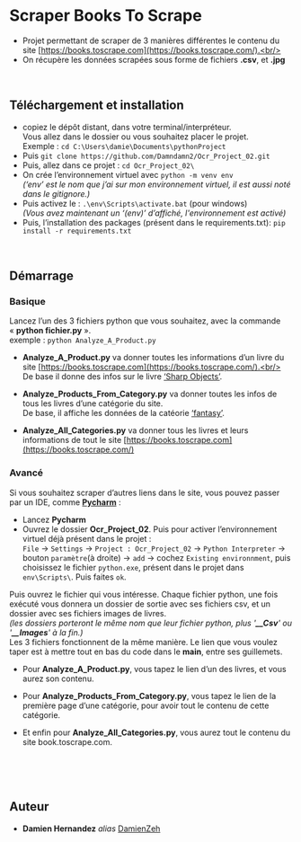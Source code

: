 # Scraper Books To Scrape 


- Projet permettant de scraper de 3 manières différentes le contenu du site [https://books.toscrape.com](https://books.toscrape.com/).<br/>
- On récupère les données scrapées sous forme de fichiers **.csv**, et **.jpg**
<br/>



## Téléchargement et installation 


- copiez le dépôt distant, dans votre terminal/interpréteur. <br/>
	Vous allez dans le dossier ou vous souhaitez placer le projet.<br/> 
Exemple : ``cd C:\Users\damie\Documents\pythonProject``
- Puis ``git clone https://github.com/Damndamn2/Ocr_Project_02.git``
- Puis, allez dans ce projet : ``cd Ocr_Project_02\``
- On crée l’environnement virtuel avec  ``python -m venv env``<br/>
	_(‘env’ est le nom que j’ai sur mon environnement virtuel, il est aussi noté dans le gitignore.)_
- Puis activez le : ``.\env\Scripts\activate.bat`` (pour windows)<br/>
	_(Vous avez maintenant un ‘(env)’ d’affiché, l'environnement est activé)_
- Puis, l’installation  des packages (présent dans le requirements.txt): ``pip install -r requirements.txt``

<br/>


## Démarrage


### Basique

Lancez l’un des 3 fichiers python que vous souhaitez, avec la commande « **python fichier.py** ».<br/>
exemple : ``python Analyze_A_Product.py``

- **Analyze_A_Product.py** va donner toutes les informations d’un livre du site [https://books.toscrape.com](https://books.toscrape.com/).<br/> 
De base il donne des infos sur le livre [‘Sharp Objects’](https://books.toscrape.com/catalogue/sharp-objects_997/index.html).

- **Analyze_Products_From_Category.py** va donner toutes les infos de tous les livres d’une catégorie du site.<br/>
De base, il affiche les données de la catéorie [‘fantasy’](https://books.toscrape.com/catalogue/category/books/fantasy_19/index.html).

- **Analyze_All_Categories.py** va donner tous les livres et leurs informations de tout le site [https://books.toscrape.com](https://books.toscrape.com/)



### Avancé

Si vous souhaitez scraper d’autres liens dans le site, vous pouvez passer par un IDE, comme [**Pycharm**](https://www.jetbrains.com/fr-fr/pycharm/) :

- Lancez **Pycharm**
- Ouvrez le dossier **Ocr_Project_02**. Puis pour activer l’environnement virtuel déjà présent dans le projet :<br/>
 ``File`` → ``Settings`` → ``Project : Ocr_Project_02`` → ``Python Interpreter`` → bouton ``paramètre``(à droite) → ``add`` → cochez ``Existing environnment``, puis choisissez le fichier ``python.exe``, présent dans le projet dans ``env\Scripts\``. Puis faites ``ok``.

Puis ouvrez le fichier qui vous intéresse. Chaque fichier python, une fois exécuté vous donnera un dossier de sortie avec ses fichiers csv, et un dossier avec ses fichiers images de livres.<br/>
 _(les dossiers porteront le même nom que leur fichier python, plus '**__Csv**' ou '**__Images**' à la fin.)_ <br/>
Les 3 fichiers fonctionnent de la même manière. Le lien que vous voulez taper est à mettre  tout en bas du code dans le **main**, entre ses guillemets.

- Pour **Analyze_A_Product.py**, vous tapez le lien d’un des livres, et vous aurez son contenu.

- Pour **Analyze_Products_From_Category.py**, vous tapez le lien de la première page d’une catégorie, pour avoir tout le contenu de cette catégorie.

- Et enfin pour **Analyze_All_Categories.py**, vous aurez tout le contenu du site book.toscrape.com.



<br/><br/><br/>





## Auteur

* **Damien Hernandez** _alias_ [DamienZeh](https://damienhernandez.fr/)


